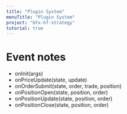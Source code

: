 ```yaml
---
title: "Plugin System"
menuTitle: "Plugin System"
project: "bfx-hf-strategy"
tutorial: true
---
```

# Event notes
* onInit(args)
* onPriceUpdate(state, update)
* onOrderSubmit(state, order, trade, position)
* onPositionOpen(state, position, order)
* onPositionUpdate(state, position, order)
* onPositionClose(state, position, order)

